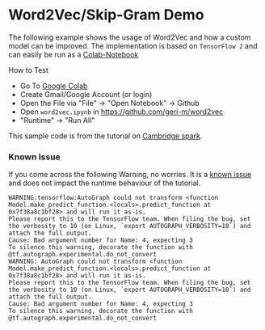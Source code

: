 # Word2Vec/Skip-Gram Demo

The following example shows the usage of Word2Vec and how a custom
model can be improved. The implementation is based on `TensorFlow 2`
and can easily be run as a [Colab-Notebook](https://colab.research.google.com/)

How to Test
- Go To [Google Colab](https://colab.research.google.com/)
- Create Gmail/Google Account (or login)
- Open the File via "File" -> "Open Notebook" -> Github
- Open `word2vec.ipynb` in https://github.com/geri-m/word2vec
- "Runtime" -> "Run All"

This sample code is from the tutorial on [Cambridge spark](https://blog.cambridgespark.com/tutorial-build-your-own-embedding-and-use-it-in-a-neural-network-e9cde4a81296).

###  Known Issue

If you come across the following Warning, no worries. It is a [known issue](https://github.com/tensorflow/tensorflow/issues/37144)
and does not impact the runtime behaviour of the tutorial.

```
WARNING:tensorflow:AutoGraph could not transform <function Model.make_predict_function.<locals>.predict_function at 0x7f38a8c1bf28> and will run it as-is.
Please report this to the TensorFlow team. When filing the bug, set the verbosity to 10 (on Linux, `export AUTOGRAPH_VERBOSITY=10`) and attach the full output.
Cause: Bad argument number for Name: 4, expecting 3
To silence this warning, decorate the function with @tf.autograph.experimental.do_not_convert
WARNING: AutoGraph could not transform <function Model.make_predict_function.<locals>.predict_function at 0x7f38a8c1bf28> and will run it as-is.
Please report this to the TensorFlow team. When filing the bug, set the verbosity to 10 (on Linux, `export AUTOGRAPH_VERBOSITY=10`) and attach the full output.
Cause: Bad argument number for Name: 4, expecting 3
To silence this warning, decorate the function with @tf.autograph.experimental.do_not_convert
```
